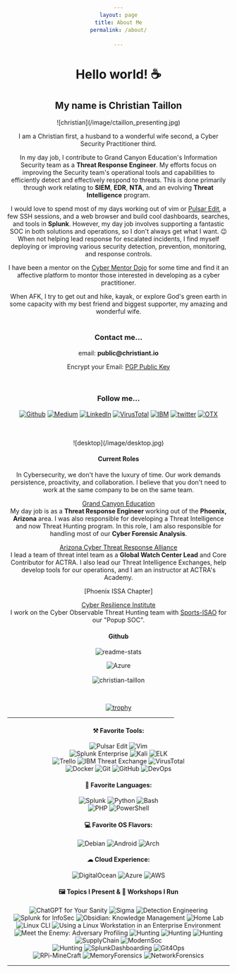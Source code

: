```yaml
---
layout: page
title: About Me
permalink: /about/

---
```

<link rel="shortcut icon" type="image/x-icon" href="favicon.ico">

<h1 align = "center"> Hello  world! ☕</h1>

<h2 align="center"> My name is Christian Taillon</h2>
![christian](/image/ctaillon_presenting.jpg)

I am a Christian first, a husband to a wonderful wife second, a Cyber Security Practitioner third.

In my day job, I contribute to Grand Canyon Education's Information Security team as a <b>Threat Response Engineer</b>. My efforts focus on improving the Security team's operational tools and capabilities to efficiently detect and effectively respond to threats. This is done primarily through work relating to <b>SIEM</b>, <b>EDR</b>, <b>NTA</b>, and an evolving <b>Threat Intelligence</b> program.

I would love to spend most of my days working out of vim or [Pulsar Edit](https://pulsar-edit.dev/), a few SSH sessions, and a web browser and build cool dashboards, searches, and tools in <b>Splunk</b>. However, my day job involves supporting a fantastic SOC in both solutions and operations, so I don't always get what I want. 😉 When not helping lead response for escalated incidents, I find myself  deploying or improving various security detection, prevention, monitoring, and response controls.

I have been a mentor on the [Cyber Mentor Dojo](https://cybermentordojo.com/) for some time and find it an affective platform to montor those interested in developing as a cyber practitioner.

When AFK, I try to get out and hike, kayak, or explore God's green earth in some capacity with my best friend and biggest supporter, my amazing and wonderful wife. <br> <br>

<h3 style="text-align:center">Contact me...</h3>
<body style="text-align:center">email: <b>public@christiant.io</b></body>

Encrypt your Email: [PGP Public Key][1]

[1]:/download/publickey.public@christiant.io-579bc0994c9c8556e77d3bcb83bac562e20e6130.asc
<br>

<h3 style="text-align:center">Follow me...</h3>
<p style="text-align:center"> <a href="https://github.com/christian-taillon" target="_blank"><img alt="Github"
src="https://img.shields.io/badge/GitHub-black?&style=flat&logo=Github&logoColor=white" /></a>
<a href="https://github.com/christian-taillon" target="_blank"><img alt="Medium"
src="https://img.shields.io/badge/Medium-white?&style=flat&logo=medium&logoColor=black" /></a>
<a href="https://www.linkedin.com/in/christiantaillon/" target="_blank"><img alt="LinkedIn"
src="https://img.shields.io/badge/Linkedin-white?&style=flat&logo=linkedin&logoColor=blue" /></a>
<a href="https://www.virustotal.com/gui/user/christianblueteam/graphs" target="_blank"><img alt="VirusTotal"
src="https://img.shields.io/badge/VirusTotal-white?&style=flat&logo=virustotal&logoColor=blue" /></a>
<a href="https://exchange.xforce.ibmcloud.com/user/me/aboutme" target="_blank"><img alt="IBM"
src="https://img.shields.io/badge/XForce-004BA8?&style=flat&logo=ibm&logoColor=white" /></a>
<a href="https://twitter.com/christian_tail" target="_blank"><img alt="twitter"
src="https://img.shields.io/badge/Twitter-white?&style=flat&logo=twitter&logoColor=blue" /></a>
<a href="https://otx.alienvault.com/user/tufteam67/pulses" target="_blank"><img alt="OTX"
src="https://img.shields.io/badge/OpenThreatExchange-black?&style=flat&logo=atom&logoColor=white" /></a>
</p>
<br>
<br>
![desktop](/image/desktop.jpg)

#### Current Roles
In Cybersecurity, we don't have the luxury of time. Our work demands persistence, proactivity, and collaboration. I believe that you don't need to work at the same company to be on the same team.

[Grand Canyon Education](https://www.gce.com/) <br>
My day job is as a <b> Threat Response Engineer </b> working out of the <b>Phoenix, Arizona</b> area. I was also responsible for developing a Threat Intelligence and now Threat Hunting program. In this role, I am also responsible for handling most of our <b>Cyber Forensic Analysis</b>.

[Arizona Cyber Threat Response Alliance](https://www.actraaz.org/) <br>
I lead a team of threat intel team as a <b>Global Watch Center Lead</b> and Core Contributor for ACTRA. I also lead our Threat Intelligence Exchanges, help develop tools for our operations, and I am an instructor at ACTRA's Academy.

[Phoenix ISSA Chapter]


[Cyber Resilience Institute](https://www.cyberresilienceinstitute.org/)<br>
I work on the Cyber Observable Threat Hunting team with [Sports-ISAO](https://sports-isao.org/) for our "Popup SOC".

#### Github
<a target="_blank"><img alt="readme-stats" src="https://github-readme-stats.vercel.app/api?username=christian-taillon&show_icons=true&theme=vue-dark"/></a>

<a target="_blank"><img alt="Azure" src="https://github-readme-stats.vercel.app/api/top-langs/?username=christian-taillon&layout=compact&theme=vue-dark"/></a>
<p><img align="center" src="https://github-readme-streak-stats.herokuapp.com/?user=christian-taillon&theme=vue-dark" alt="christian-taillon"/></p>
<br>

[![trophy](https://github-profile-trophy.vercel.app/?username=christian-taillon&theme=chalk&no-frame=true&column=4)](https://github.com/ryo-ma/github-profile-trophy)

<hr style="width:75%;text-align:center">
<h4>⚒ Favorite Tools:</h4>
<p>
<a target="_blank"><img alt="Pulsar Edit" src="https://img.shields.io/badge/Pulsar%20Edit-purple?logo=atom&logoColor=white&style=flat"/></a>
<a target="_blank"><img alt="Vim" src="https://img.shields.io/badge/Vim-00AB42?logo=vim&logoColor=white&style=flat"/></a> <br>
<a target="_blank"><img alt="Splunk Enterprise" src="https://img.shields.io/badge/Splunk%20ES-FF375F?logo=splunk&logoColor=white&style=flat"/></a>
<a target="_blank"><img alt="Kali" src="https://img.shields.io/badge/Katoolin-000911?logo=kali-linux&logoColor=white&style=flat"/></a>
<a target="_blank"><img alt="ELK" src="https://img.shields.io/badge/ELK-white?logo=elastic&logoColor=pink&style=flat"/></a> <br>
<a target="_blank"><img alt="Trello" src="https://img.shields.io/badge/Trello-white?logo=trello&logoColor=blue&style=flat"/></a>
<a target="_blank"><img alt="IBM Threat Exchange" src="https://img.shields.io/badge/XForce-004BA8?logo=IBM&logoColor=white&style=flat"/></a>
<a target="_blank"><img alt="VirusTotal" src="https://img.shields.io/badge/VirusTotal%20Graphs-white?logo=virustotal&logoColor=blue&style=flat"/></a>  <br>
<a target="_blank"><img alt="Docker" src="https://img.shields.io/badge/Docker-white?logo=docker&logoColor=1793D1&style=flat"/></a>
<a target="_blank"><img alt="Git" src="https://img.shields.io/badge/Git-black?logo=git&style=flat"/></a>
<a target="_blank"><img alt="GitHub" src="https://img.shields.io/badge/GitHub-%2312100E?logo=GitHub&style=flat"/></a>
<a target="_blank"><img alt="DevOps" src="https://img.shields.io/badge/Azure%20DevOps-white?logo=azure-devops&logoColor=blue&style=flat"/></a>
</p>
<h4>📄 Favorite Languages:</h4>
<p  >
<a target="_blank"><img alt="Splunk" src="https://img.shields.io/badge/-Splunk-FF375F?logo=splunk&logoColor=white&style=flat"/></a>
<a target="_blank"><img alt="Python" src="https://img.shields.io/badge/Python-1793D1?logo=python&style=flat&logoColor=yellow"/></a>
<a target="_blank"><img alt="Bash" src="https://img.shields.io/badge/Bash-1E2742?logo=gnu-bash&style=flat&logoColor=white"/></a> <br>
<a target="_blank"><img alt="PHP" src="https://img.shields.io/badge/php-7B99EE?logo=php&style=flat&logoColor=white"/></a>
<a target="_blank"><img alt="PowerShell" src="https://img.shields.io/badge/PowerShell-0082FF?logo=powershell&style=flat&logoColor=white"/></a> <br>
</p>
<p>
<h4> 💻 Favorite OS Flavors: </h4>
<p  >
<a target="_blank"><img alt="Debian" src="https://img.shields.io/badge/Debian-white?logo=Debian&logoColor=red&style=flat"/></a>
<a target="_blank"><img alt="Android" src="https://img.shields.io/badge/Android-3DDC84?logo=android&logoColor=white&style=flat"/></a>
<a target="_blank"><img alt="Arch" src="https://img.shields.io/badge/Arch%20Linux-1793D1?logo=arch-linux&logoColor=white&style=flat"/></a>
</p>
<p>
<h4>☁ Cloud Experience: </h4>
<p>
<a target="_blank"><img alt="DigitalOcean" src="https://img.shields.io/badge/DigitalOcean-white?logo=digitalocean&logoColor=blue&style=flat"/></a>
<a target="_blank"><img alt="Azure" src="https://img.shields.io/badge/Azure-white?logo=microsoft-azure&logoColor=blue&style=flat"/></a>
<a target="_blank"><img alt="AWS" src="https://img.shields.io/badge/AWS-orange ?logo=amazon-aws&logoColor=black&style=flat"/></a>
</p>
<h4> ‍🖼️ Topics I Present & 🧰 Workshops I Run</h4>
<p>
<a target="_blank"><img alt="ChatGPT for Your Sanity" src="https://img.shields.io/badge/-💬%20ChatGPT%20for%20Your%20Sanity-lightblue?logo=&logoColor=white&style=flat"/></a>
<a target="_blank"><img alt="Sigma" src="https://img.shields.io/badge/-🔎%20Sigma-orange?logo=&logoColor=white&style=flat"/></a>
<a target="_blank"><img alt="Detection Engineering" src="https://img.shields.io/badge/-🛡️%20Detection%20Engineering-darkgreen?logo=&logoColor=white&style=flat"/></a>
<a target="_blank"><img alt="Splunk for InfoSec" src="https://img.shields.io/badge/-🔒%20Splunk%20for%20InfoSec-blue?logo=&logoColor=white&style=flat"/></a>
<a target="_blank"><img alt="Obsidian: Knowledge Management" src="https://img.shields.io/badge/-📚%20Obsidian:%20Knowledge%20Management-darkorange?logo=&logoColor=white&style=flat"/></a>
<a target="_blank"><img alt="Home Lab" src="https://img.shields.io/badge/-🏠%20Home%20Lab-purple?logo=&logoColor=white&style=flat"/></a> <br>
<a target="_blank"><img alt="Linux CLI" src="https://img.shields.io/badge/-🐧%20Linux%20CLI-lightgray?logo=&logoColor=white&style=flat"/></a>
<a target="_blank"><img alt="Using a Linux Workstation in an Enterprise Environment" src="https://img.shields.io/badge/-🖥️%20Using%20Linux%20in%20Enterprise-blueviolet?logo=&logoColor=white&style=flat"/></a>
<a target="_blank"><img alt="Meet the Enemy: Adversary Profiling" src="https://img.shields.io/badge/-🎯%20Meet%20the%20Enemy:%20Adversary%20Profiling-red?logo=&logoColor=white&style=flat"/></a>
<a target="_blank"><img alt="Hunting" src="https://img.shields.io/badge/-🐺%20Becoming%20The%20Predator:%20Threat%20Hunting%20-orange?logo=&logoColor=white&style=flat"/></a>
<a target="_blank"><img alt="Hunting" src="https://img.shields.io/badge/-🦆%20Can%20Ducks%20Teach%20US%20to%20Share: Mallard%20Spider's%20Qakbot-darkblue?logo=&logoColor=white&style=flat"/></a>
<a target="_blank"><img alt="Hunting" src="https://img.shields.io/badge/-📈%20Operationalizing%20Threat%20Intelligence:%20Make%20Data%20Work%20for%20You-yellow?logo=&logoColor=white&style=flat"/></a> <br>
<a target="_blank"><img alt="SupplyChain" src="https://img.shields.io/badge/-🗡️Supply%20Chain%20Attacks:%20OpenSource-red?logo=&logoColor=white&style=flat"/></a>
<a target="_blank"><img alt="ModernSoc" src="https://img.shields.io/badge/-📟%20Modernizing%20The%20SOC-purple?logo=&logoColor=white&style=flat"/></a> <br>
<a target="_blank"><img alt="Hunting" src="https://img.shields.io/badge/-📱%20SIEM:%20Centralizing%20SecOps-blue?logo=&logoColor=white&style=flat"/></a>
<a target="_blank"><img alt="SplunkDashboarding" src="https://img.shields.io/badge/-📊%20Splunk%20Advanced%20Dashboard%20Design-green?logo=&logoColor=white&style=flat"/></a>
<a target="_blank"><img alt="Git4Ops" src="https://img.shields.io/badge/-%20Git4Ops-black?logo=github&logoColor=white&style=flat"/></a> <br>
<a target="_blank"><img alt="RPi-MineCraft" src="https://img.shields.io/badge/-🥧%20Raspbery%20Pi%20Scripting%20Minecraft:%20Python-pink?logo=&logoColor=white&style=flat"/></a>
<a target="_blank"><img alt="MemoryForensics" src="https://img.shields.io/badge/-🔍%20Memory%20Forensics:%20Vollatility-gray?logo=&logoColor=white&style=flat"/></a>
<a target="_blank"><img alt="NetworkForensics" src="https://img.shields.io/badge/-🔍%20Network%20Forensics:%20Vollatility-gray?logo=&logoColor=white&style=flat"/></a>
</p>
<hr style="width:100%;text-align:center">
